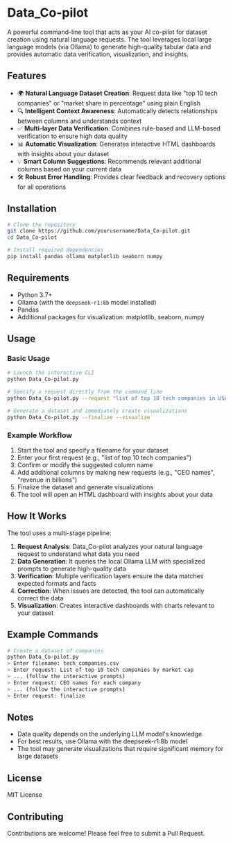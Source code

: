 # Data_Co-pilot

A powerful command-line tool that acts as your AI co-pilot for dataset creation using natural language requests. The tool leverages local large language models (via Ollama) to generate high-quality tabular data and provides automatic data verification, visualization, and insights.

## Features

- 🌍 **Natural Language Dataset Creation**: Request data like "top 10 tech companies" or "market share in percentage" using plain English
- 🔍 **Intelligent Context Awareness**: Automatically detects relationships between columns and understands context
- ✅ **Multi-layer Data Verification**: Combines rule-based and LLM-based verification to ensure high data quality
- 📊 **Automatic Visualization**: Generates interactive HTML dashboards with insights about your dataset
- 💡 **Smart Column Suggestions**: Recommends relevant additional columns based on your current data
- 🛠️ **Robust Error Handling**: Provides clear feedback and recovery options for all operations

## Installation

```bash
# Clone the repository
git clone https://github.com/yourusername/Data_Co-pilot.git
cd Data_Co-pilot

# Install required dependencies
pip install pandas ollama matplotlib seaborn numpy
```

## Requirements

- Python 3.7+
- Ollama (with the `deepseek-r1:8b` model installed)
- Pandas
- Additional packages for visualization: matplotlib, seaborn, numpy

## Usage

### Basic Usage

```bash
# Launch the interactive CLI
python Data_Co-pilot.py

# Specify a request directly from the command line
python Data_Co-pilot.py --request "list of top 10 tech companies in USA by revenue"

# Generate a dataset and immediately create visualizations
python Data_Co-pilot.py --finalize --visualize
```

### Example Workflow

1. Start the tool and specify a filename for your dataset
2. Enter your first request (e.g., "list of top 10 tech companies")
3. Confirm or modify the suggested column name
4. Add additional columns by making new requests (e.g., "CEO names", "revenue in billions")
5. Finalize the dataset and generate visualizations
6. The tool will open an HTML dashboard with insights about your data

## How It Works

The tool uses a multi-stage pipeline:

1. **Request Analysis**: Data_Co-pilot analyzes your natural language request to understand what data you need
2. **Data Generation**: It queries the local Ollama LLM with specialized prompts to generate high-quality data
3. **Verification**: Multiple verification layers ensure the data matches expected formats and facts
4. **Correction**: When issues are detected, the tool can automatically correct the data
5. **Visualization**: Creates interactive dashboards with charts relevant to your dataset

## Example Commands

```bash
# Create a dataset of companies
python Data_Co-pilot.py
> Enter filename: tech_companies.csv
> Enter request: List of top 10 tech companies by market cap
> ... (follow the interactive prompts)
> Enter request: CEO names for each company
> ... (follow the interactive prompts)
> Enter request: finalize
```

## Notes

- Data quality depends on the underlying LLM model's knowledge
- For best results, use Ollama with the deepseek-r1:8b model
- The tool may generate visualizations that require significant memory for large datasets

## License

MIT License

## Contributing

Contributions are welcome! Please feel free to submit a Pull Request.